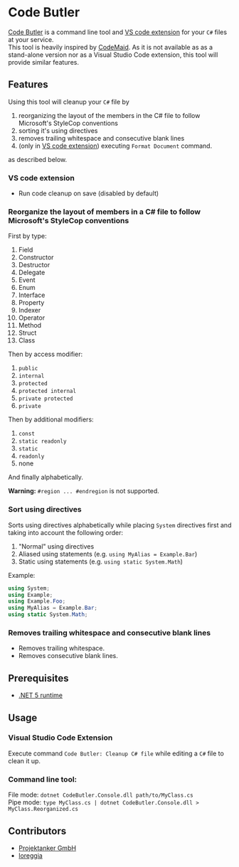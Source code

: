 # Code Butler

[Code Butler](https://wwww.github.com/projektanker/code-butler) is a command line tool and [VS code extension](https://marketplace.visualstudio.com/items?itemName=projektanker.code-butler) for your `C#` files at your service.  
This tool is heavily inspired by [CodeMaid](https://www.codemaid.net). As it is not available as as a stand-alone version nor as a Visual Studio Code extension, this tool will provide similar features.
## Features
Using this tool will cleanup your `C#` file by
 1. reorganizing the layout of the members in the C# file to follow Microsoft's StyleCop conventions
 2. sorting it's using directives
 3. removes trailing whitespace and consecutive blank lines
 4. (only in [VS code extension](https://marketplace.visualstudio.com/items?itemName=projektanker.code-butler)) executing `Format Document` command.

as described below.

### VS code extension
 - Run code cleanup on save (disabled by default)

### Reorganize the layout of members in a C# file to follow Microsoft's StyleCop conventions
First by type:
  1. Field
  2. Constructor
  3. Destructor
  4. Delegate
  5. Event
  6. Enum
  7. Interface
  8. Property
  9. Indexer
  10. Operator
  11. Method
  12. Struct
  13. Class

Then by access modifier:
 1. `public`
 2. `internal`
 3. `protected`
 4. `protected internal`
 5. `private protected`
 6. `private`

Then by additional modifiers:
 1. `const`
 2. `static readonly`
 3. `static`
 4. `readonly`
 5. none

And finally alphabetically.

**Warning:** `#region ... #endregion` is not supported.

### Sort using directives
Sorts using directives alphabetically while placing `System` directives first and taking into account the following order:
  1. "Normal" using directives
  2. Aliased using statements (e.g. `using MyAlias = Example.Bar`)
  3. Static using statements (e.g. `using static System.Math`)

Example:  
```csharp
using System;
using Example;
using Example.Foo;
using MyAlias = Example.Bar;
using static System.Math;
```

### Removes trailing whitespace and consecutive blank lines
 - Removes trailing whitespace.
 - Removes consecutive blank lines.

## Prerequisites
 - [.NET 5 runtime](https://dotnet.microsoft.com/download/dotnet/5.0)

## Usage
### Visual Studio Code Extension
Execute command `Code Butler: Cleanup C# file` while editing a `C#` file to clean it up. 

### Command line tool:  
File mode: `dotnet CodeButler.Console.dll path/to/MyClass.cs`  
Pipe mode: `type MyClass.cs | dotnet CodeButler.Console.dll > MyClass.Reorganized.cs`


## Contributors
 - [Projektanker GmbH](https://github.com/Projektanker/)
 - [loreggia](https://github.com/loreggia)
